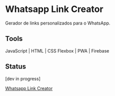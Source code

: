 # Whatsapp Link Creator
Gerador de links personalizados para o WhatsApp.

## Tools

JavaScript | HTML | CSS Flexbox | PWA | Firebase

## Status

[dev in progress]

[Whatsapp Link Creator](https://whatsapplink-2020.web.app/)
